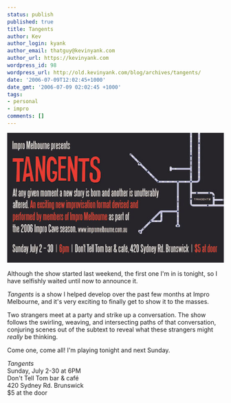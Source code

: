 ```yaml
---
status: publish
published: true
title: Tangents
author: Kev
author_login: kyank
author_email: thatguy@kevinyank.com
author_url: https://kevinyank.com
wordpress_id: 98
wordpress_url: http://old.kevinyank.com/blog/archives/tangents/
date: '2006-07-09T12:02:45+1000'
date_gmt: '2006-07-09 02:02:45 +1000'
tags:
- personal
- impro
comments: []
---
```

<p><img alt="Tangents Flyer" id="image97" src="/assets/wp-content/uploads/2006/07/tangents_flyer.jpg" /></p>
<p>Although the show started last weekend, the first one I'm in is tonight, so I have selfishly waited until now to announce it.</p>
<p><cite>Tangents</cite> is a show I helped develop over the past few months at Impro Melbourne, and it's very exciting to finally get to show it to the masses.</p>
<p>Two strangers meet at a party and strike up a conversation. The show follows the swirling, weaving, and intersecting paths of that conversation, conjuring scenes out of the subtext to reveal what these strangers might <em>really</em> be thinking.</p>
<p>Come one, come all! I'm playing tonight and next Sunday.</p>
<p><cite>Tangents</cite><br />
Sunday, July 2-30 at 6PM<br />
Don't Tell Tom bar & café<br />
420 Sydney Rd. Brunswick<br />
$5 at the door</p>
